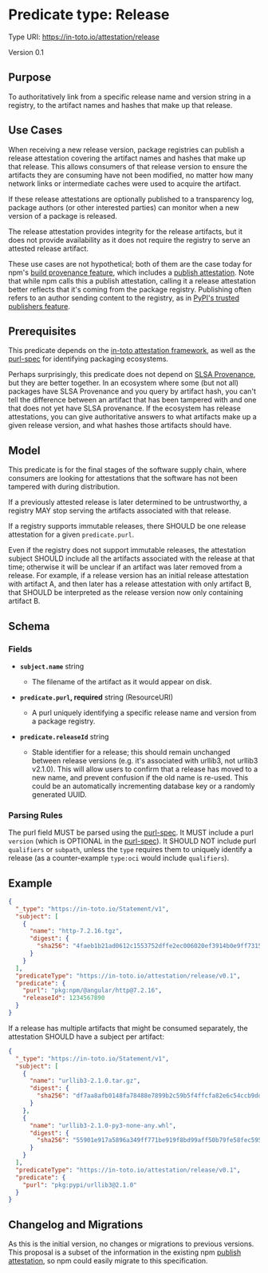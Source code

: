 # Predicate type: Release

Type URI: https://in-toto.io/attestation/release

Version 0.1

## Purpose

To authoritatively link from a specific release name and version string in a registry, to the artifact names and hashes that make up that release.

## Use Cases

When receiving a new release version, package registries can publish a release attestation covering the artifact names and hashes that make up that release. This allows consumers of that release version to ensure the artifacts they are consuming have not been modified, no matter how many network links or intermediate caches were used to acquire the artifact.

If these release attestations are optionally published to a transparency log, package authors (or other interested parties) can monitor when a new version of a package is released.

The release attestation provides integrity for the release artifacts, but it does not provide availability as it does not require the registry to serve an attested release artifact.

These use cases are not hypothetical; both of them are the case today for npm's [build provenance feature], which includes a [publish attestation]. Note that while npm calls this a publish attestation, calling it a release attestation better reflects that it's coming from the package registry. Publishing often refers to an author sending content to the registry, as in [PyPI's trusted publishers feature].

## Prerequisites

This predicate depends on the [in-toto attestation framework], as well as the [purl-spec] for identifying packaging ecosystems.

Perhaps surprisingly, this predicate does not depend on [SLSA Provenance], but they are better together. In an ecosystem where some (but not all) packages have SLSA Provenance and you query by artifact hash, you can't tell the difference between an artifact that has been tampered with and one that does not yet have SLSA provenance. If the ecosystem has release attestations, you can give authoritative answers to what artifacts make up a given release version, and what hashes those artifacts should have.

## Model

This predicate is for the final stages of the software supply chain, where consumers are looking for attestations that the software has not been tampered with during distribution.

If a previously attested release is later determined to be untrustworthy, a registry MAY stop serving the artifacts associated with that release.

If a registry supports immutable releases, there SHOULD be one release attestation for a given `predicate.purl`.

Even if the registry does not support immutable releases, the attestation subject SHOULD include all the artifacts associated with the release at that time; otherwise it will be unclear if an artifact was later removed from a release. For example, if a release version has an initial release attestation with artifact A, and then later has a release attestation with only artifact B, that SHOULD be interpreted as the release version now only containing artifact B.

## Schema

### Fields

- **`subject.name`** string
  - The filename of the artifact as it would appear on disk.

- **`predicate.purl`, required** string (ResourceURI)
  - A purl uniquely identifying a specific release name and version from a package registry.

- **`predicate.releaseId`** string
  - Stable identifier for a release; this should remain unchanged between release versions (e.g. it's associated with urllib3, not urllib3 v2.1.0). This will allow users to confirm that a release has moved to a new name, and prevent confusion if the old name is re-used. This could be an automatically incrementing database key or a randomly generated UUID.

### Parsing Rules

The purl field MUST be parsed using the [purl-spec]. It MUST include a purl `version` (which is OPTIONAL in the [purl-spec]). It SHOULD NOT include purl `qualifiers` or `subpath`, unless the `type` requires them to uniquely identify a release (as a counter-example `type:oci` would include `qualifiers`).

## Example

```json
{
  "_type": "https://in-toto.io/Statement/v1",
  "subject": [
    {
      "name": "http-7.2.16.tgz",
      "digest": {
        "sha256": "4faeb1b21ad0612c1553752dffe2ec006020ef3914b0e9ff7315ca77121b79a5"
      }
    }
  ],
  "predicateType": "https://in-toto.io/attestation/release/v0.1",
  "predicate": {
    "purl": "pkg:npm/@angular/http@7.2.16",
    "releaseId": 1234567890
  }
}
```

If a release has multiple artifacts that might be consumed separately, the attestation SHOULD have a subject per artifact:

```json
{
  "_type": "https://in-toto.io/Statement/v1",
  "subject": [
    {
      "name": "urllib3-2.1.0.tar.gz",
      "digest": {
        "sha256": "df7aa8afb0148fa78488e7899b2c59b5f4ffcfa82e6c54ccb9dd37c1d7b52d54"
      }
    },
    {
      "name": "urllib3-2.1.0-py3-none-any.whl",
      "digest": {
        "sha256": "55901e917a5896a349ff771be919f8bd99aff50b79fe58fec595eb37bbc56bb3",
      }
    }
  ],
  "predicateType": "https://in-toto.io/attestation/release/v0.1",
  "predicate": {
    "purl": "pkg:pypi/urllib3@2.1.0"
  }
}
```

## Changelog and Migrations

As this is the initial version, no changes or migrations to previous versions. This proposal is a subset of the information in the existing npm [publish attestation], so npm could easily migrate to this specification.

[build provenance feature]: https://github.blog/2023-04-19-introducing-npm-package-provenance/
[publish attestation]: https://github.com/npm/attestation/tree/main/specs/publish/v0.1
[PyPI's trusted publishers feature]: https://github.com/npm/attestation/tree/main/specs/publish/v0.1
[in-toto attestation framework]: ../README.md
[purl-spec]: https://github.com/package-url/purl-spec
[SLSA Provenance]: https://slsa.dev/provenance
